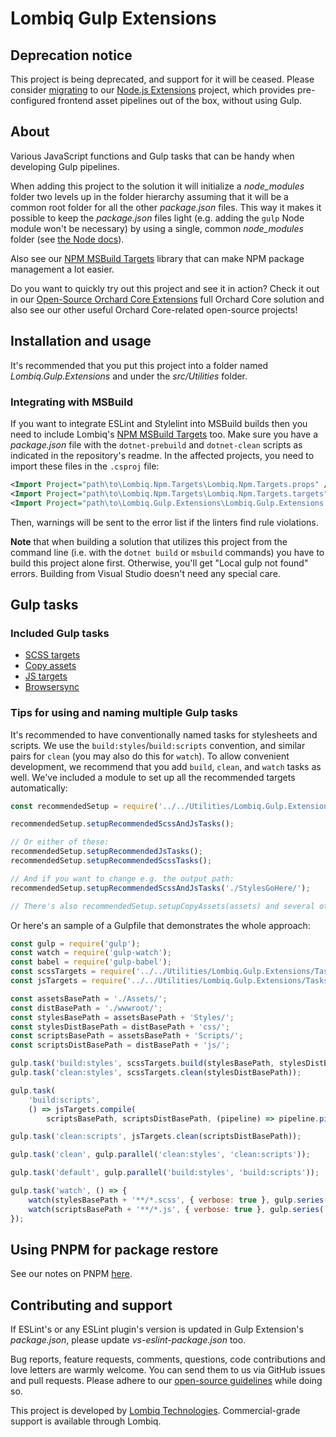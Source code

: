 # Lombiq Gulp Extensions

## Deprecation notice

This project is being deprecated, and support for it will be ceased. Please consider [migrating](Docs/MigrationToNodeJsExtensions.md) to our [Node.js Extensions](https://github.com/Lombiq/NodeJs-Extensions) project, which provides pre-configured frontend asset pipelines out of the box, without using Gulp.

## About

Various JavaScript functions and Gulp tasks that can be handy when developing Gulp pipelines.

When adding this project to the solution it will initialize a _node_modules_ folder two levels up in the folder hierarchy assuming that it will be a common root folder for all the other _package.json_ files. This way it makes it possible to keep the _package.json_ files light (e.g. adding the `gulp` Node module won't be necessary) by using a single, common _node_modules_ folder (see [the Node docs](https://nodejs.org/api/modules.html#modules_loading_from_node_modules_folders)).

Also see our [NPM MSBuild Targets](https://github.com/Lombiq/NPM-Targets) library that can make NPM package management a lot easier.

Do you want to quickly try out this project and see it in action? Check it out in our [Open-Source Orchard Core Extensions](https://github.com/Lombiq/Open-Source-Orchard-Core-Extensions) full Orchard Core solution and also see our other useful Orchard Core-related open-source projects!

## Installation and usage

It's recommended that you put this project into a folder named _Lombiq.Gulp.Extensions_ and under the _src/Utilities_ folder.

### Integrating with MSBuild

If you want to integrate ESLint and Stylelint into MSBuild builds then you need to include Lombiq's [NPM MSBuild Targets](https://github.com/Lombiq/NPM-Targets) too. Make sure you have a _package.json_ file with the `dotnet-prebuild` and `dotnet-clean` scripts as indicated in the repository's readme. In the affected projects, you need to import these files in the `.csproj` file:

```xml
<Import Project="path\to\Lombiq.Npm.Targets\Lombiq.Npm.Targets.props" />
<Import Project="path\to\Lombiq.Npm.Targets\Lombiq.Npm.Targets.targets" />
<Import Project="path\to\Lombiq.Gulp.Extensions\Lombiq.Gulp.Extensions.targets"/>
```

Then, warnings will be sent to the error list if the linters find rule violations.

**Note** that when building a solution that utilizes this project from the command line (i.e. with the `dotnet build` or `msbuild` commands) you have to build this project alone first. Otherwise, you'll get "Local gulp not found" errors. Building from Visual Studio doesn't need any special care.

## Gulp tasks

### Included Gulp tasks

- [SCSS targets](Docs/ScssTargets.md)
- [Copy assets](Docs/CopyAssets.md)
- [JS targets](Docs/JsTargets.md)
- [Browsersync](Docs/Browsersync.md)

### Tips for using and naming multiple Gulp tasks

It's recommended to have conventionally named tasks for stylesheets and scripts. We use the `build:styles`/`build:scripts` convention, and similar pairs for `clean` (you may also do this for `watch`). To allow convenient development, we recommend that you add `build`, `clean`, and `watch` tasks as well. We've included a module to set up all the recommended targets automatically:

```js
const recommendedSetup = require('../../Utilities/Lombiq.Gulp.Extensions/recommended-setup');

recommendedSetup.setupRecommendedScssAndJsTasks();

// Or either of these:
recommendedSetup.setupRecommendedJsTasks();
recommendedSetup.setupRecommendedScssTasks();

// And if you want to change e.g. the output path:
recommendedSetup.setupRecommendedScssAndJsTasks('./StylesGoHere/');

// There's also recommendedSetup.setupCopyAssets(assets) and several other such shortcuts.
```

Or here's an sample of a Gulpfile that demonstrates the whole approach:

```js
const gulp = require('gulp');
const watch = require('gulp-watch');
const babel = require('gulp-babel');
const scssTargets = require('../../Utilities/Lombiq.Gulp.Extensions/Tasks/scss-targets');
const jsTargets = require('../../Utilities/Lombiq.Gulp.Extensions/Tasks/js-targets');

const assetsBasePath = './Assets/';
const distBasePath = './wwwroot/';
const stylesBasePath = assetsBasePath + 'Styles/';
const stylesDistBasePath = distBasePath + 'css/';
const scriptsBasePath = assetsBasePath + 'Scripts/';
const scriptsDistBasePath = distBasePath + 'js/';

gulp.task('build:styles', scssTargets.build(stylesBasePath, stylesDistBasePath));
gulp.task('clean:styles', scssTargets.clean(stylesDistBasePath));

gulp.task(
    'build:scripts',
    () => jsTargets.compile(
        scriptsBasePath, scriptsDistBasePath, (pipeline) => pipeline.pipe(babel({ presets: ['@babel/preset-env'] }))));

gulp.task('clean:scripts', jsTargets.clean(scriptsDistBasePath));

gulp.task('clean', gulp.parallel('clean:styles', 'clean:scripts'));

gulp.task('default', gulp.parallel('build:styles', 'build:scripts'));

gulp.task('watch', () => {
    watch(stylesBasePath + '**/*.scss', { verbose: true }, gulp.series('build:styles'));
    watch(scriptsBasePath + '**/*.js', { verbose: true }, gulp.series('build:scripts'));
});

```

## Using PNPM for package restore

See our notes on PNPM [here](https://github.com/Lombiq/NPM-Targets/#using-pnpm-for-package-restore).

## Contributing and support

If ESLint's or any ESLint plugin's version is updated in Gulp Extension's _package.json_, please update _vs-eslint-package.json_ too.

Bug reports, feature requests, comments, questions, code contributions and love letters are warmly welcome. You can send them to us via GitHub issues and pull requests. Please adhere to our [open-source guidelines](https://lombiq.com/open-source-guidelines) while doing so.

This project is developed by [Lombiq Technologies](https://lombiq.com/). Commercial-grade support is available through Lombiq.
